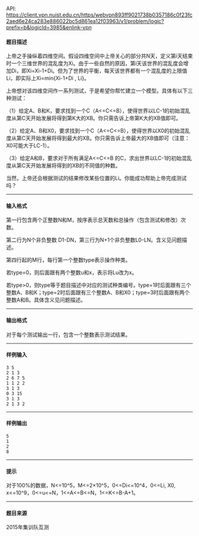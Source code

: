 API: https://client.vpn.nuist.edu.cn/https/webvpn893ff9021738b0357186c0f23fc2aed6e24ca283e886022bc5d861ea12f03963/v1/problem/logic?prefix=b&logicId=3985&enlink-vpn

#### 题目描述

上帝之手操纵着四维空间。假设四维空间中上帝关心的部分共N天，定义第i天结束时一个三维世界的混乱度为Xi。由于一些自然的原因，第i天该世界的混乱度会增加Di，即Xi=Xi-1+Di。但为了世界的平衡，每天该世界都有一个混乱度的上限值Li，即实际上Xi=min{Xi-1+Di , Li}。

上帝想对该四维空间作一系列测试，于是希望你帮忙建立一个模型。具体有以下三种测试：

（1）给定A、B和K，要求找到一个C（A<=C<=B），使得世界以LC-1的初始混乱度从第C天开始发展将得到第K大的XB­。你只需告诉上帝第K大的XB值即可。

（2）给定A、B和X0，要求找到一个C（A<=C<=B），使得世界以X0的初始混乱度从第C天开始发展将得到最大的XB。你只需告诉上帝最大的XB值即可（注意：X0可能大于LC-1）。

（3）给定A和B，要求对于所有满足A<=C<=B 的C，求出世界以LC-1的初始混乱度从第C天开始发展将得到的XB的不同值的种数­。

当然，上帝还会根据测试的结果修改某些位置的Li。你能成功帮助上帝完成测试吗？

---

#### 输入格式

第一行包含两个正整数N和M，按序表示总天数和总操作（包含测试和修改）次数。

第二行为N个非负整数 D1-DN，第三行为N+1个非负整数L0-LN。含义见问题描述。

第四行起的M行，每行第一个整数type表示操作种类。

若type=0，则后面跟有两个整数u和x，表示将Lu改为x。

若type>0，则type等于题目描述中对应的测试种类编号。type=1时后面跟有三个整数A、B和K；type=2时后面跟有三个整数A、B和X0；type=3时后面跟有两个整数A和B。具体含义见问题描述。

---

#### 输出格式

对于每个测试输出一行，包含一个整数表示测试结果。

---

#### 样例输入
```
3 5
2 1 3
2 6 7 5
1 1 2 2
3 1 3
0 3 15
3 1 3
2 1 3 2
```

---

#### 样例输出
```
5
1
2
8

```

---

#### 提示

对于100%的数据，N<=10^5，M<=2×10^5，0<=Di<=10^4，0<=Li, X0, x<=10^9，0<=u<=N，1<=A<=B<=N，1<=K<=B-A+1。

---

#### 题目来源

2015年集训队互测